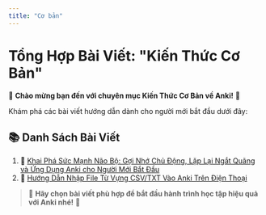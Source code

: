```yaml
---
title: "Cơ bản"
---
```

# Tổng Hợp Bài Viết: "Kiến Thức Cơ Bản"

🎉 **Chào mừng bạn đến với chuyên mục Kiến Thức Cơ Bản về Anki!** 🎉

Khám phá các bài viết hướng dẫn dành cho người mới bắt đầu dưới đây:

## 📚 Danh Sách Bài Viết

1. 📖 [Khai Phá Sức Mạnh Não Bộ: Gợi Nhớ Chủ Động, Lặp Lại Ngắt Quãng và Ứng Dụng Anki cho Người Mới Bắt Đầu](./khai-pha-suc-manh-nao-bo-goi-nho-chu-dong-lap-lai-ngat-quang-anki.md)
2. 📱 [Hướng Dẫn Nhập File Từ Vựng CSV/TXT Vào Anki Trên Điện Thoại](./2025-05-11-huong-dan-nhap-file-tu-vung-csv-txt-vao-anki-tren-dien-thoai.md)

> 🧭 **Hãy chọn bài viết phù hợp để bắt đầu hành trình học tập hiệu quả với Anki nhé!** 🚀